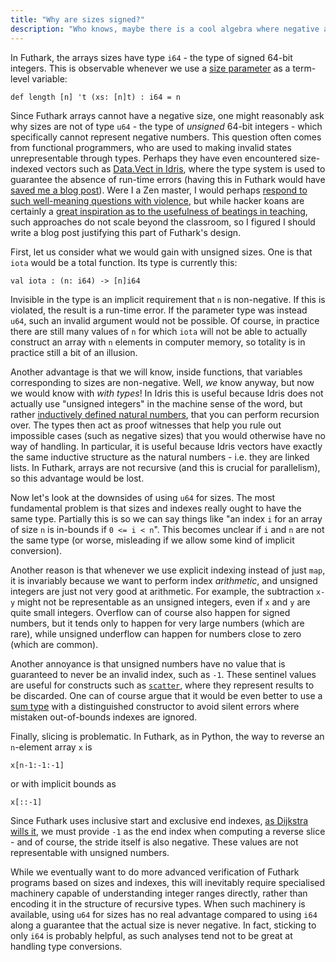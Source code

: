 ```yaml
---
title: "Why are sizes signed?"
description: "Who knows, maybe there is a cool algebra where negative array sizes make sense."
---
```


In Futhark, the arrays sizes have type `i64` - the type of
signed 64-bit integers.  This is observable whenever we use a [size
parameter](../examples/size-parameters.html) as a term-level variable:

```Futhark
def length [n] 't (xs: [n]t) : i64 = n
```

Since Futhark arrays cannot have a negative size, one might reasonably
ask why sizes are not of type `u64` - the type of *unsigned* 64-bit
integers - which specifically cannot represent negative numbers.  This
question often comes from functional programmers, who are used to
making invalid states unrepresentable through types.  Perhaps they
have even encountered size-indexed vectors such as [Data.Vect in
Idris](https://www.idris-lang.org/docs/current/base_doc/docs/Data.Vect.html),
where the type system is used to guarantee the absence of run-time
errors (having this in Futhark would have [saved me a blog
post](2023-03-17-on-nontermination.html)).  Were I a Zen master, I
would perhaps [respond to such well-meaning questions with
violence](https://www.bowzwestchester.org/2017/06/jun-7-13-bcr-32.html),
but while hacker koans are certainly a [great inspiration as to the
usefulness of beatings in
teaching](http://www.catb.org/~esr/writings/unix-koans/editor-wars.html),
such approaches do not scale beyond the classroom, so I figured I
should write a blog post justifying this part of Futhark's design.

First, let us consider what we would gain with unsigned sizes.  One is
that `iota` would be a total function.  Its type is currently this:

```Futhark
val iota : (n: i64) -> [n]i64
```

Invisible in the type is an implicit requirement that `n` is
non-negative.  If this is violated, the result is a run-time error.
If the parameter type was instead `u64`, such an invalid argument
would not be possible.  Of course, in practice there are still many
values of `n` for which `iota` will not be able to actually construct
an array with `n` elements in computer memory, so totality is
in practice still a bit of an illusion.

Another advantage is that we will know, inside functions, that
variables corresponding to sizes are non-negative.  Well, *we* know
anyway, but now we would know with *with types*!  In Idris this is
useful because Idris does not actually use "unsigned integers" in the
machine sense of the word, but rather [inductively defined natural
numbers](https://www.idris-lang.org/docs/current/base_doc/docs/Prelude.Nat.html#Prelude.Nat.Nat),
that you can perform recursion over.  The types then act as proof
witnesses that help you rule out impossible cases (such as negative
sizes) that you would otherwise have no way of handling.  In
particular, it is useful because Idris vectors have exactly the same
inductive structure as the natural numbers - i.e. they are linked
lists.  In Futhark, arrays are not recursive (and this is crucial for
parallelism), so this advantage would be lost.

Now let's look at the downsides of using `u64` for sizes.  The most
fundamental problem is that sizes and indexes really ought to have the
same type.  Partially this is so we can say things like "an index `i`
for an array of size `n` is in-bounds if `0 <= i < n`".  This becomes
unclear if `i` and `n` are not the same type (or worse, misleading if
we allow some kind of implicit conversion).

Another reason is that whenever we use explicit indexing instead of
just `map`, it is invariably because we want to perform index
*arithmetic*, and unsigned integers are just not very good at
arithmetic.  For example, the subtraction `x-y` might not be
representable as an unsigned integers, even if `x` and `y` are quite
small integers.  Overflow can of course also happen for signed
numbers, but it tends only to happen for very large numbers (which are
rare), while unsigned underflow can happen for numbers close to zero
(which are common).

Another annoyance is that unsigned numbers have no value that is
guaranteed to never be an invalid index, such as `-1`.  These sentinel
values are useful for constructs such as
[`scatter`](../examples/gather-and-scatter.html), where they represent
results to be discarded.  One can of course argue that it would be
even better to use a [sum type](../examples/sum-types.html) with a
distinguished constructor to avoid silent errors where mistaken
out-of-bounds indexes are ignored.

Finally, slicing is problematic.  In Futhark, as in Python, the way to
reverse an `n`-element array `x` is

```Futhark
x[n-1:-1:-1]
```

or with implicit bounds as

```Futhark
x[::-1]
```

Since Futhark uses inclusive start and exclusive end indexes, [as
Dijkstra wills
it](https://www.cs.utexas.edu/users/EWD/transcriptions/EWD08xx/EWD831.html),
we must provide `-1` as the end index when computing a reverse slice -
and of course, the stride itself is also negative.  These values are
not representable with unsigned numbers.

While we eventually want to do more advanced verification of Futhark
programs based on sizes and indexes, this will inevitably require
specialised machinery capable of understanding integer ranges
directly, rather than encoding it in the structure of recursive types.
When such machinery is available, using `u64` for sizes has no real
advantage compared to using `i64` along a guarantee that the actual
size is never negative.  In fact, sticking to only `i64` is probably
helpful, as such analyses tend not to be great at handling type
conversions.
